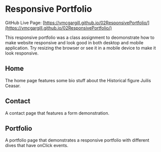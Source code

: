 # Responsive Portfolio

GitHub Live Page: [https://vmcgargill.github.io/02ResponsivePortfolio/](https://vmcgargill.github.io/02ResponsivePortfolio/)

This responsive portfolio was a class assignment to deomonstrate how to make website responsive and look good in both desktop and mobile application. Try resizing the browser or see it in a mobile device to make it look responsive.

## Home
The home page features some bio stuff about the Historical figure Juilis Ceasar. 

## Contact
A contact page that features a form demonstration.

## Portfolio
A portfolio page that demonstrates a responsive portfolio with different dives that have onClick events.